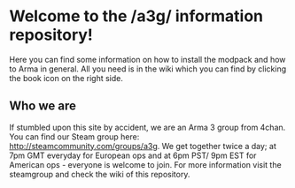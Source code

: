 # Welcome to the /a3g/ information repository!
Here you can find some information on how to install the modpack and how to Arma in general. All you need is in the wiki which you can find by clicking the book icon on the right side.

## Who we are
If stumbled upon this site by accident, we are an Arma 3 group from 4chan. You can find our Steam group here: http://steamcommunity.com/groups/a3g. We get together twice a day; at 7pm GMT everyday for European ops and at 6pm PST/ 9pm EST for American ops - everyone is welcome to join. For more information visit the steamgroup and check the wiki of this repository.
